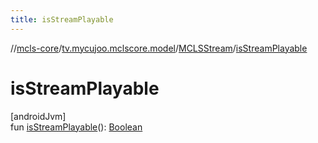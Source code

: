 ```yaml
---
title: isStreamPlayable
---
```

//[mcls-core](../../../index.html)/[tv.mycujoo.mclscore.model](../index.html)/[MCLSStream](index.html)/[isStreamPlayable](is-stream-playable.html)



# isStreamPlayable



[androidJvm]\
fun [isStreamPlayable](is-stream-playable.html)(): [Boolean](https://kotlinlang.org/api/latest/jvm/stdlib/kotlin/-boolean/index.html)




